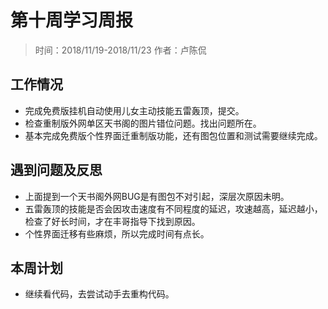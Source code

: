 # 第十周学习周报
>时间：2018/11/19-2018/11/23
> 作者：卢陈侃

## 工作情况
- 完成免费版挂机自动使用儿女主动技能五雷轰顶，提交。
- 检查重制版外网单区天书阁的图片错位问题。找出问题所在。
- 基本完成免费版个性界面迁重制版功能，还有图包位置和测试需要继续完成。

## 遇到问题及反思
- 上面提到一个天书阁外网BUG是有图包不对引起，深层次原因未明。
- 五雷轰顶的技能是否会因攻击速度有不同程度的延迟，攻速越高，延迟越小，检查了好长时间，才在丰哥指导下找到原因。
- 个性界面迁移有些麻烦，所以完成时间有点长。

## 本周计划
- 继续看代码，去尝试动手去重构代码。